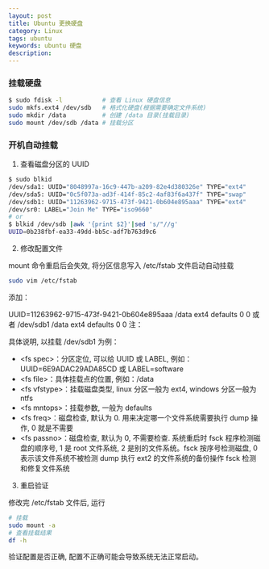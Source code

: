 ```yaml
---
layout: post
title: Ubuntu 更换硬盘
category: Linux
tags: ubuntu
keywords: ubuntu 硬盘
description:
---
```


### 挂载硬盘

```bash
$ sudo fdisk -l           # 查看 Linux 硬盘信息
sudo mkfs.ext4 /dev/sdb   # 格式化硬盘(根据需要确定文件系统)
sudo mkdir /data          # 创建 /data 目录(挂载目录)
sudo mount /dev/sdb /data # 挂载分区
```

### 开机自动挂载

1. 查看磁盘分区的 UUID

```bash
$ sudo blkid
/dev/sda1: UUID="8048997a-16c9-447b-a209-82e4d380326e" TYPE="ext4"
/dev/sda5: UUID="0c5f073a-ad3f-414f-85c2-4af83f6a437f" TYPE="swap"
/dev/sdb1: UUID="11263962-9715-473f-9421-0b604e895aaa" TYPE="ext4"
/dev/sr0: LABEL="Join Me" TYPE="iso9660"
# or
$ blkid /dev/sdb |awk '{print $2}'|sed 's/"//g'
UUID=0b238fbf-ea33-49dd-bb5c-adf7b763d9c6
```

2. 修改配置文件

mount 命令重启后会失效, 将分区信息写入 /etc/fstab 文件启动自动挂载

```bash
sudo vim /etc/fstab
```

添加：

UUID=11263962-9715-473f-9421-0b604e895aaa /data ext4 defaults 0 0
或者
/dev/sdb1     /data      ext4      defaults      0      0
注：<fs spec> <fs file> <fs vfstype> <fs mntops> <fs freq> <fs passno>

具体说明, 以挂载 /dev/sdb1 为例：

- \<fs spec\>：分区定位, 可以给 UUID 或 LABEL, 例如：UUID=6E9ADAC29ADA85CD 或 LABEL=software
- \<fs file\>：具体挂载点的位置, 例如：/data
- \<fs vfstype\>：挂载磁盘类型, linux 分区一般为 ext4, windows 分区一般为 ntfs
- \<fs mntops\>：挂载参数, 一般为 defaults
- \<fs freq\>：磁盘检查, 默认为 0. 用来决定哪一个文件系统需要执行 dump 操作, 0 就是不需要
- \<fs passno\>：磁盘检查, 默认为 0, 不需要检查. 系统重启时 fsck 程序检测磁盘的顺序号, 1 是 root 文件系统, 2 是别的文件系统。fsck 按序号检测磁盘, 0 表示该文件系统不被检测 dump 执行 ext2 的文件系统的备份操作 fsck 检测和修复文件系统

3. 重启验证

修改完 /etc/fstab 文件后, 运行

```bash
# 挂载
sudo mount -a
# 查看挂载结果
df -h
```

验证配置是否正确, 配置不正确可能会导致系统无法正常启动。